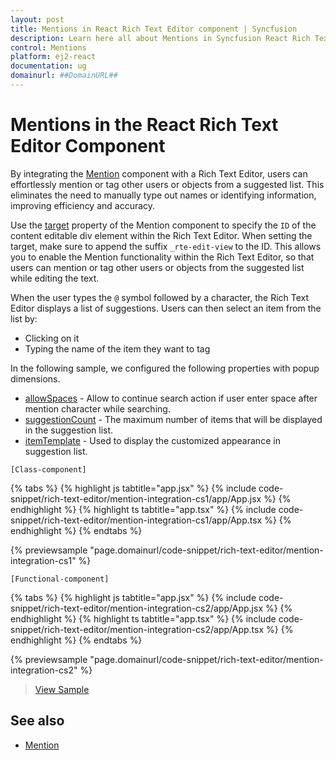 ```yaml
---
layout: post
title: Mentions in React Rich Text Editor component | Syncfusion
description: Learn here all about Mentions in Syncfusion React Rich Text Editor component of Syncfusion Essential JS 2 and more.
control: Mentions
platform: ej2-react
documentation: ug
domainurl: ##DomainURL##
---
```


# Mentions in the React Rich Text Editor Component

By integrating the [Mention](https://ej2.syncfusion.com/react/documentation/mention/getting-started/) component with a Rich Text Editor, users can effortlessly mention or tag other users or objects from a suggested list. This eliminates the need to manually type out names or identifying information, improving efficiency and accuracy.

Use the [target](https://ej2.syncfusion.com/react/documentation/api/mention/#target) property of the Mention component to specify the `ID` of the content editable div element within the Rich Text Editor. When setting the target, make sure to append the suffix `_rte-edit-view` to the ID. This allows you to enable the Mention functionality within the Rich Text Editor, so that users can mention or tag other users or objects from the suggested list while editing the text.

When the user types the `@` symbol followed by a character, the Rich Text Editor displays a list of suggestions. Users can then select an item from the list by:

* Clicking on it
* Typing the name of the item they want to tag

In the following sample, we configured the following properties with popup dimensions.

* [allowSpaces](https://ej2.syncfusion.com/react/documentation/api/mention/#allowspaces) - Allow to continue search action if user enter space after mention character while searching.
* [suggestionCount](https://ej2.syncfusion.com/react/documentation/api/mention/#suggestioncount) - The maximum number of items that will be displayed in the suggestion list.
* [itemTemplate](https://ej2.syncfusion.com/react/documentation/api/mention/#itemtemplate) - Used to display the customized appearance in suggestion list.

`[Class-component]`

{% tabs %}
{% highlight js tabtitle="app.jsx" %}
{% include code-snippet/rich-text-editor/mention-integration-cs1/app/App.jsx %}
{% endhighlight %}
{% highlight ts tabtitle="app.tsx" %}
{% include code-snippet/rich-text-editor/mention-integration-cs1/app/App.tsx %}
{% endhighlight %}
{% endtabs %}

 {% previewsample "page.domainurl/code-snippet/rich-text-editor/mention-integration-cs1" %}

`[Functional-component]`

{% tabs %}
{% highlight js tabtitle="app.jsx" %}
{% include code-snippet/rich-text-editor/mention-integration-cs2/app/App.jsx %}
{% endhighlight %}
{% highlight ts tabtitle="app.tsx" %}
{% include code-snippet/rich-text-editor/mention-integration-cs2/app/App.tsx %}
{% endhighlight %}
{% endtabs %}

 {% previewsample "page.domainurl/code-snippet/rich-text-editor/mention-integration-cs2" %}

> [View Sample](https://ej2.syncfusion.com/react/demos/#/bootstrap5/rich-text-editor/mention-integration)

## See also

* [Mention](https://ej2.syncfusion.com/react/documentation/mention/getting-started/)